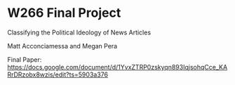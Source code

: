 # W266 Final Project
Classifying the Political Ideology of News Articles

Matt Acconciamessa and Megan Pera

Final Paper:
https://docs.google.com/document/d/1YvxZTRP0zskyqn893IqjsohqCce_KARrDRzobx8wzis/edit?ts=5903a376



